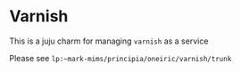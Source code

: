 
# Varnish

This is a juju charm for managing `varnish` as a service

Please see `lp:~mark-mims/principia/oneiric/varnish/trunk`



